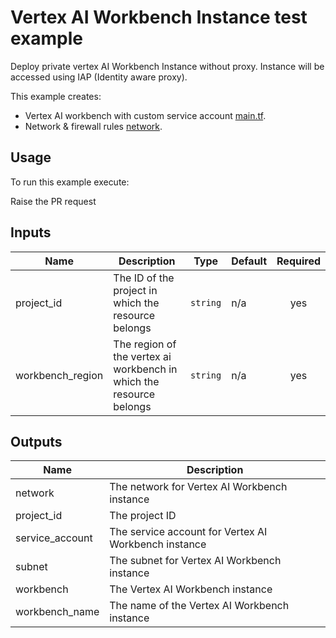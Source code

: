 # Vertex AI Workbench Instance test example
Deploy private vertex AI Workbench Instance without proxy. Instance will be accessed using IAP (Identity aware proxy).

This example creates:
- Vertex AI workbench with custom service account [main.tf](./main.tf).
- Network & firewall rules [network](./network.tf).


## Usage

To run this example execute:

Raise the PR request

<!-- BEGINNING OF PRE-COMMIT-TERRAFORM DOCS HOOK -->
## Inputs

| Name | Description | Type | Default | Required |
|------|-------------|------|---------|:--------:|
| project\_id | The ID of the project in which the resource belongs | `string` | n/a | yes |
| workbench\_region | The region of the vertex ai workbench in which the resource belongs | `string` | n/a | yes |
## Outputs

| Name | Description |
|------|-------------|
| network | The network for Vertex AI Workbench instance |
| project\_id | The project ID |
| service\_account | The service account for Vertex AI Workbench instance |
| subnet | The subnet for Vertex AI Workbench instance |
| workbench | The Vertex AI Workbench instance |
| workbench\_name | The name of the Vertex AI Workbench instance |

<!-- END OF PRE-COMMIT-TERRAFORM DOCS HOOK -->
